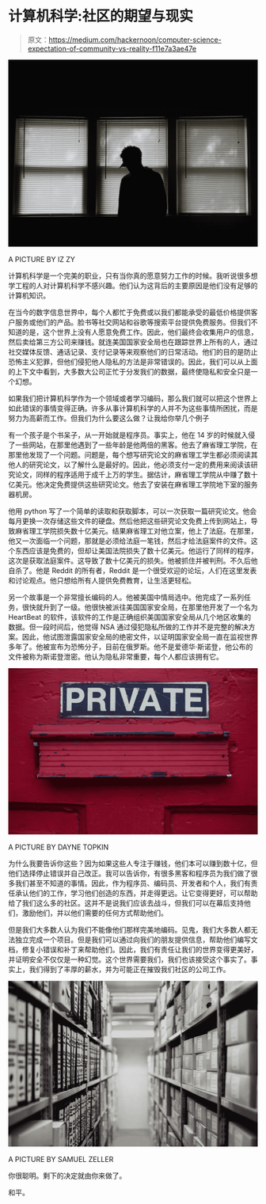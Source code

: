 # 计算机科学:社区的期望与现实

> 原文：<https://medium.com/hackernoon/computer-science-expectation-of-community-vs-reality-f11e7a3ae47e>

![](img/e773d5568388714ae3ae76cb900167c2.png)

A PICTURE BY IZ ZY

计算机科学是一个完美的职业，只有当你真的愿意努力工作的时候。我听说很多想学工程的人对计算机科学不感兴趣。他们认为这背后的主要原因是他们没有足够的计算机知识。

在当今的数字信息世界中，每个人都忙于免费或以我们都能承受的最低价格提供客户服务或他们的产品。脸书等社交网站和谷歌等搜索平台提供免费服务。但我们不知道的是，这个世界上没有人愿意免费工作。因此，他们最终会收集用户的信息，然后卖给第三方公司来赚钱。就连美国国家安全局也在跟踪世界上所有的人，通过社交媒体反馈、通话记录、支付记录等来观察他们的日常活动。他们的目的是防止恐怖主义犯罪，但他们侵犯他人隐私的方法是非常错误的。因此，我们可以从上面的上下文中看到，大多数大公司正忙于分发我们的数据，最终使隐私和安全只是一个幻想。

如果我们把计算机科学作为一个领域或者学习编码，那么我们就可以把这个世界上如此错误的事情变得正确。许多从事计算机科学的人并不为这些事情所困扰，而是努力为高薪而工作。但我们为什么要这么做？让我给你举几个例子

有一个孩子是个书呆子，从一开始就是程序员。事实上，他在 14 岁的时候就入侵了一些网站，在那里他遇到了一些年龄是他两倍的黑客。他去了麻省理工学院，在那里他发现了一个问题。问题是，每个想写研究论文的麻省理工学生都必须阅读其他人的研究论文，以了解什么是最好的。因此，他必须支付一定的费用来阅读该研究论文，同样的程序适用于成千上万的学生。据估计，麻省理工学院从中赚了数十亿美元。他决定免费提供这些研究论文。他去了安装在麻省理工学院地下室的服务器机房。

他用 python 写了一个简单的读取和获取脚本，可以一次获取一篇研究论文。他会每月更换一次存储这些文件的硬盘。然后他把这些研究论文免费上传到网站上，导致麻省理工学院损失数十亿美元。结果麻省理工对他立案，他上了法庭。在那里，他又一次面临一个问题，那就是必须给法庭一笔钱，然后才给法庭案件的文件。这个东西应该是免费的，但却让美国法院损失了数十亿美元。他运行了同样的程序，这次是获取法庭案件。这导致了数十亿美元的损失。他被抓住并被判刑。不久后他自杀了。他是 Reddit 的所有者，Reddit 是一个很受欢迎的论坛，人们在这里发表和讨论观点。他只想给所有人提供免费教育，让生活更轻松。

另一个故事是一个非常擅长编码的人。他被美国中情局选中。他完成了一系列任务，很快就升到了一级。他很快被派往美国国家安全局，在那里他开发了一个名为 HeartBeat 的软件，该软件的工作是正确组织美国国家安全局从几个地区收集的数据。但一段时间后，他觉得 NSA 通过侵犯隐私所做的工作并不是完整的解决方案。因此，他试图泄露国家安全局的绝密文件，以证明国家安全局一直在监视世界多年了。他被宣布为恐怖分子，目前在俄罗斯。他不是爱德华·斯诺登，他公布的文件被称为斯诺登泄密。他认为隐私非常重要，每个人都应该拥有它。

![](img/ff1be2dedfe80aa5c6561da1da1fc492.png)

A PICTURE BY DAYNE TOPKIN

为什么我要告诉你这些？因为如果这些人专注于赚钱，他们本可以赚到数十亿，但他们选择停止错误并自己改正。我可以告诉你，有很多黑客和程序员为我们做了很多我们甚至不知道的事情。因此，作为程序员、编码员、开发者和个人，我们有责任承认他们的工作，学习他们创造的东西，并走得更远。让它变得更好，可以帮助给了我们这么多的社区。这并不是说我们应该去战斗，但我们可以在幕后支持他们，激励他们，并以他们需要的任何方式帮助他们。

但是我们大多数人认为我们不能像他们那样完美地编码。见鬼，我们大多数人都无法独立完成一个项目。但是我们可以通过向我们的朋友提供信息，帮助他们编写文档，修复小错误和补丁来帮助他们。因此，我们有责任让我们的世界变得更美好，并证明安全不仅仅是一种幻觉。这个世界需要我们，我们也该接受这个事实了。事实上，我们得到了丰厚的薪水，并为可能正在摧毁我们社区的公司工作。

![](img/c2a917ef2b8a80e896fc9526b8f6ce03.png)

A PICTURE BY SAMUEL ZELLER

你很聪明。剩下的决定就由你来做了。

和平。